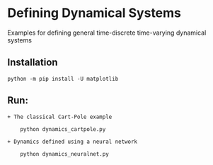 # Defining Dynamical Systems

Examples for defining general time-discrete time-varying dynamical systems

## Installation

    python -m pip install -U matplotlib

## Run:

    + The classical Cart-Pole example

        python dynamics_cartpole.py

    + Dynamics defined using a neural network

        python dynamics_neuralnet.py
